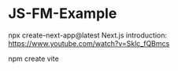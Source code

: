 # JS-FM-Example

npx create-next-app@latest
Next.js introduction: https://www.youtube.com/watch?v=Sklc_fQBmcs

npm create vite